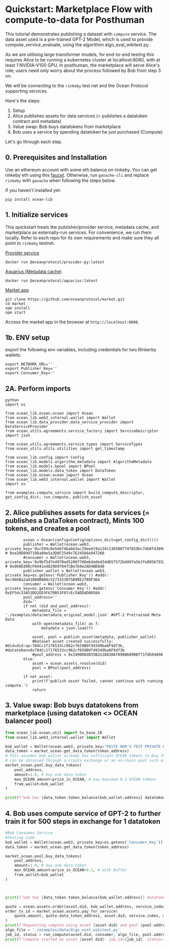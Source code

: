 # Quickstart: Marketplace Flow with compute-to-data for Posthuman

This tutorial demonstrates publishing a dataset with `compute` service.
The data asset used is a pre-trained GPT-2 Model, which is used to provide compute_service_evaluate, using the algorithim algo_eval_wikitext.py .

As we are utilising large transformer models, for end-to-end testing this requires Alice to be running a kubernetes cluster at localhost:8080, with at least 1 NVIDIA-V100 GPU. In posthuman, the marketplace will serve Alice's role; users need only worry about the process followed by Bob from step 3 on.

We will be connecting to the `rinkeby` test net and the Ocean Protocol 
supporting services.

Here's the steps:
1. Setup
1. Alice publishes assets for data services (= publishes a datatoken contract and metadata)
1. Value swap: Bob buys datatokens from marketplace
1. Bob uses a service by spending datatoken he just purchased (Compute)

Let's go through each step.

## 0. Prerequisites and Installation
Use an ethereum account with some eth balance on rinkeby. You can get rinkeby eth using 
this [faucet](https://www.rinkeby.io/#faucet). Otherwise, run `ganache-cli` and replace 
`rinkeby` with `ganache` when following the steps below.

If you haven't installed yet:
```console
pip install ocean-lib
```

## 1. Initialize services

This quickstart treats the publisher/provider service, metadata cache, and marketplace as 
externally-run services. For convenience, we run them locally. Refer to each repo for 
its own requirements and make sure they all point to `rinkeby` testnet.

[Provider service](https://github.com/oceanprotocol/provider-py)
```
docker run @oceanprotocol/provider-py:latest
```

[Aquarius (Metadata cache)](https://github.com/oceanprotocol/aquarius)

```
docker run @oceanprotocol/aquarius:latest
```

[Market app](https://github.com/oceanprotocol/market)
```
git clone https://github.com/oceanprotocol/market.git
cd market
npm install
npm start
```
Access the market app in the browser at `http://localhost:8000`.

## 1b. ENV setup
export the following env variables, including credentials for two Rinkerby wallets:
```
export NETWORK_URL=''
export Publisher_Key=''
export Consumer_Key=''
```
## 2A. Perform imports
```
python
import os

from ocean_lib.ocean.ocean import Ocean
from ocean_lib.web3_internal.wallet import Wallet
from ocean_lib.data_provider.data_service_provider import DataServiceProvider
from ocean_utils.agreements.service_factory import ServiceDescriptor
import json

from ocean_utils.agreements.service_types import ServiceTypes
from ocean_utils.utils.utilities import get_timestamp

from ocean_lib.config import Config
from ocean_lib.models.algorithm_metadata import AlgorithmMetadata
from ocean_lib.models.bpool import BPool
from ocean_lib.models.data_token import DataToken
from ocean_lib.ocean.ocean import Ocean
from ocean_lib.web3_internal.wallet import Wallet
import os

from examples.compute_service import build_compute_descriptor, get_config_dict, run_compute, publish_asset
```

## 2. Alice publishes assets for data services (= publishes a DataToken contract), Mints 100 tokens, and creates a pool

```ocean = Ocean(config=Config(options_dict=get_config_dict()))
        ocean = Ocean(config=Config(options_dict=get_config_dict()))
        publisher = Wallet(ocean.web3, private_key='0xc594c6e5def4bab63ac29eed19a134c130388f74f019bc74b8f4389df2837a58')  # 0xe2DD09d719Da89e5a3D0F2549c7E24566e947260
        #consumer = Wallet(ocean.web3, private_key='0x9bf5d7e4978ed5206f760e6daded34d657572bd49fa5b3fe885679329fb16b16')  # 0x068Ed00cF0441e4829D9784fCBe7b9e26D4BD8d0
        publisher_wallet = Wallet(ocean.web3, private_key=os.getenv('Publisher_Key')) #addr: 0xc966Ba2a41888B6B4c5273323075B98E27B9F364
        consumer = Wallet(ocean.web3, private_key=os.getenv('Consumer_Key')) #addr: 0xEF5dc33A53DD2ED3F670B53F07cEc5ADD4D80504
        pool_address=''
        did=''
        if not (did and pool_address):
            metadata_file = './examples/data/metadata_original_model.json' #GPT-2 Pretrained Meta Data
            with open(metadata_file) as f:
                metadata = json.load(f)

            asset, pool = publish_asset(metadata, publisher_wallet)
            #Dataset asset created successfully: #did=did:op:784Cc17176533cc962cf659B9f49349ba6F9df3b, #datatoken=0x784Cc17176533cc962cf659B9f49349ba6F9df3b
            #pool_address = 0x3490DDd035B2e1DA30Af09AB6090Bf71fdb94898
        else:
            asset = ocean.assets.resolve(did)
            pool = BPool(pool_address)

        if not asset:
            print(f'publish asset failed, cannot continue with running compute.')
            return
```



## 3. Value swap: Bob buys datatokens from marketplace (using datatoken <> OCEAN balancer pool)

```python
from ocean_lib.ocean.util import to_base_18
from ocean_lib.web3_internal.wallet import Wallet

bob_wallet = Wallet(ocean.web3, private_key="PASTE BOB'S TEST PRIVATE KEY HERE")
data_token = market_ocean.get_data_token(token_address)
# This assumes bob_wallet already has sufficient OCEAN tokens to buy the data token. OCEAN tokens 
# can be obtained through a crypto exchange or an on-chain pool such as balancer or uniswap
market_ocean.pool.buy_data_tokens(
    pool_address, 
    amount=1.0, # buy one data token
    max_OCEAN_amount=price_in_OCEAN, # pay maximum 0.1 OCEAN tokens
    from_wallet=bob_wallet
)

print(f'bob has {data_token.token_balance(bob_wallet.address} datatokens.')
```
   
## 4. Bob uses compute service of GPT-2 to further train it for 500 steps in exchange for 1 datatoken

```python
#Bob Consumes Service
#Testing code
bob_wallet = Wallet(ocean.web3, private_key=os.getenv('Consumer_Key'))
data_token = market_ocean.get_data_token(token_address)

market_ocean.pool.buy_data_tokens(
    pool_address, 
    amount=1.0, # buy one data token
    max_OCEAN_amount=price_in_OCEAN+0.1, # with buffer
    from_wallet=bob_wallet
)



print(f'bob has {data_token.token_balance(bob_wallet.address)} datatokens.')

quote = ocean.assets.order(asset.did, bob_wallet.address, service_index=service.index)
order_tx_id = market_ocean.assets.pay_for_service(
    quote.amount, quote.data_token_address, asset.did, service.index, market_address, bob_wallet
)
print(f'Requesting compute using asset {asset.did} and pool {pool.address}')
algo_file = './examples/data/Algo_eval_wikitext.py'
job_id, status = run_compute(asset.did, consumer, algo_file, pool.address, order_tx_id)
print(f'Compute started on asset {asset.did}: job_id={job_id}, status={status}')
```

